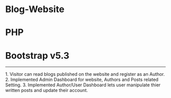 # Blog-Website
# PHP
# Bootstrap v5.3
<hr>
1.  Visitor can read blogs published on the website and register as an Author.
2.  Implemented Admin Dashboard for website, Authors and Posts related Setting.
3.  Implemented Author/User Dashboard lets user manipulate thier written posts and update their account.
